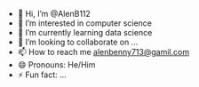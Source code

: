 - 👋 Hi, I’m @AlenB112
- 👀 I’m interested in computer science
- 🌱 I’m currently learning data science
- 💞️ I’m looking to collaborate on ...
- 📫 How to reach me alenbenny713@gamil.com
- 😄 Pronouns: He/Him
- ⚡ Fun fact: ...

<!---
AlenB112/AlenB112 is a ✨ special ✨ repository because its `README.md` (this file) appears on your GitHub profile.
You can click the Preview link to take a look at your changes.
--->
